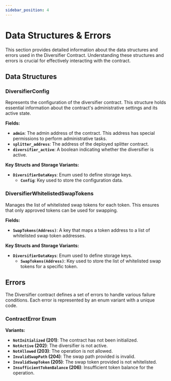 ```yaml
---
sidebar_position: 4
---
```


# Data Structures & Errors

This section provides detailed information about the data structures and errors used in the Diversifier Contract. Understanding these structures and errors is crucial for effectively interacting with the contract.

## Data Structures

### DiversifierConfig

Represents the configuration of the diversifier contract. This structure holds essential information about the contract's administrative settings and its active state.

**Fields:**

- **`admin`**: The admin address of the contract. This address has special permissions to perform administrative tasks.
- **`splitter_address`**: The address of the deployed splitter contract.
- **`diversifier_active`**: A boolean indicating whether the diversifier is active.

**Key Structs and Storage Variants:**

- **`DiversifierDataKeys`**: Enum used to define storage keys.
  - **`Config`**: Key used to store the configuration data.

### DiversifierWhitelistedSwapTokens

Manages the list of whitelisted swap tokens for each token. This ensures that only approved tokens can be used for swapping.

**Fields:**

- **`SwapTokens(Address)`**: A key that maps a token address to a list of whitelisted swap token addresses.

**Key Structs and Storage Variants:**

- **`DiversifierDataKeys`**: Enum used to define storage keys.
  - **`SwapTokens(Address)`**: Key used to store the list of whitelisted swap tokens for a specific token.

## Errors

The Diversifier contract defines a set of errors to handle various failure conditions. Each error is represented by an enum variant with a unique code.

### ContractError Enum

**Variants:**

- **`NotInitialized` (201)**: The contract has not been initialized.
- **`NotActive` (202)**: The diversifier is not active.
- **`NotAllowed` (203)**: The operation is not allowed.
- **`InvalidSwapPath` (204)**: The swap path provided is invalid.
- **`InvalidSwapToken` (205)**: The swap token provided is not whitelisted.
- **`InsufficientTokenBalance` (206)**: Insufficient token balance for the operation.
